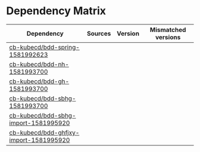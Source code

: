 # Dependency Matrix

Dependency | Sources | Version | Mismatched versions
---------- | ------- | ------- | -------------------
[cb-kubecd/bdd-spring-1581992623](https://github.com/cb-kubecd/bdd-spring-1581992623.git) |  | []() | 
[cb-kubecd/bdd-nh-1581993700](https://github.com/cb-kubecd/bdd-nh-1581993700.git) |  | []() | 
[cb-kubecd/bdd-gh-1581993700](https://github.com/cb-kubecd/bdd-gh-1581993700.git) |  | []() | 
[cb-kubecd/bdd-sbhg-1581993700](https://github.com/cb-kubecd/bdd-sbhg-1581993700.git) |  | []() | 
[cb-kubecd/bdd-sbhg-import-1581995920](https://github.com/cb-kubecd/bdd-sbhg-import-1581995920.git) |  | []() | 
[cb-kubecd/bdd-ghfjxy-import-1581995920](https://github.com/cb-kubecd/bdd-ghfjxy-import-1581995920.git) |  | []() | 

